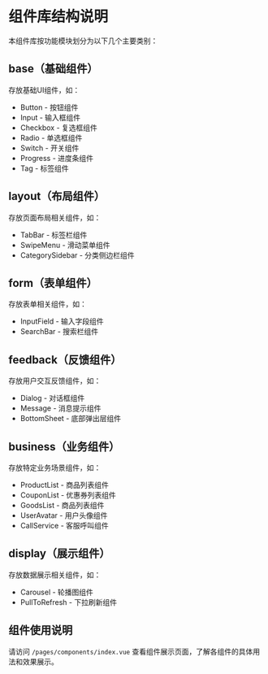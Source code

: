 # 组件库结构说明

本组件库按功能模块划分为以下几个主要类别：

## base（基础组件）
存放基础UI组件，如：
- Button - 按钮组件
- Input - 输入框组件
- Checkbox - 复选框组件
- Radio - 单选框组件
- Switch - 开关组件
- Progress - 进度条组件
- Tag - 标签组件

## layout（布局组件）
存放页面布局相关组件，如：
- TabBar - 标签栏组件
- SwipeMenu - 滑动菜单组件
- CategorySidebar - 分类侧边栏组件

## form（表单组件）
存放表单相关组件，如：
- InputField - 输入字段组件
- SearchBar - 搜索栏组件

## feedback（反馈组件）
存放用户交互反馈组件，如：
- Dialog - 对话框组件
- Message - 消息提示组件
- BottomSheet - 底部弹出层组件

## business（业务组件）
存放特定业务场景组件，如：
- ProductList - 商品列表组件
- CouponList - 优惠券列表组件
- GoodsList - 商品列表组件
- UserAvatar - 用户头像组件
- CallService - 客服呼叫组件

## display（展示组件）
存放数据展示相关组件，如：
- Carousel - 轮播图组件
- PullToRefresh - 下拉刷新组件

## 组件使用说明
请访问 `/pages/components/index.vue` 查看组件展示页面，了解各组件的具体用法和效果展示。